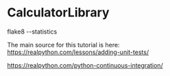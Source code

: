 # CalculatorLibrary

flake8 --statistics

The main source for this tutorial is here:
https://realpython.com/lessons/adding-unit-tests/

https://realpython.com/python-continuous-integration/
